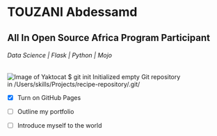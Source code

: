 # TOUZANI Abdessamd
## All In Open Source Africa Program Participant
###### Data Science | Flask | Python | Mojo

![Image of Yaktocat](https://octodex.github.com/images/yaktocat.png)
$ git init
Initialized empty Git repository   
in /Users/skills/Projects/recipe-repository/.git/

- [x] Turn on GitHub Pages
- [ ] Outline my portfolio
- [ ] Introduce myself to the world

